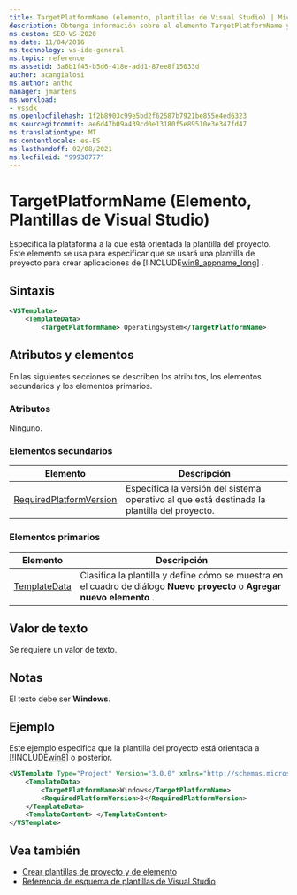 ```yaml
---
title: TargetPlatformName (elemento, plantillas de Visual Studio) | Microsoft Docs
description: Obtenga información sobre el elemento TargetPlatformName y cómo especifica la plataforma de destino de la plantilla de proyecto.
ms.custom: SEO-VS-2020
ms.date: 11/04/2016
ms.technology: vs-ide-general
ms.topic: reference
ms.assetid: 3a6b1f45-b5d6-418e-add1-87ee8f15033d
author: acangialosi
ms.author: anthc
manager: jmartens
ms.workload:
- vssdk
ms.openlocfilehash: 1f2b8903c99e5bd2f62587b7921be855e4ed6323
ms.sourcegitcommit: ae6d47b09a439cd0e13180f5e89510e3e347fd47
ms.translationtype: MT
ms.contentlocale: es-ES
ms.lasthandoff: 02/08/2021
ms.locfileid: "99938777"
---
```

# <a name="targetplatformname-element-visual-studio-templates"></a>TargetPlatformName (Elemento, Plantillas de Visual Studio)
Especifica la plataforma a la que está orientada la plantilla del proyecto. Este elemento se usa para especificar que se usará una plantilla de proyecto para crear aplicaciones de [!INCLUDE[win8_appname_long](../debugger/includes/win8_appname_long_md.md)] .

## <a name="syntax"></a>Sintaxis

```xml
<VSTemplate>
    <TemplateData>
        <TargetPlatformName> OperatingSystem</TargetPlatformName>
```

## <a name="attributes-and-elements"></a>Atributos y elementos
 En las siguientes secciones se describen los atributos, los elementos secundarios y los elementos primarios.

### <a name="attributes"></a>Atributos
 Ninguno.

### <a name="child-elements"></a>Elementos secundarios

|Elemento|Descripción|
|-------------|-----------------|
|[RequiredPlatformVersion](../extensibility/requiredplatformversion-element-visual-studio-templates.md)|Especifica la versión del sistema operativo al que está destinada la plantilla del proyecto.|

### <a name="parent-elements"></a>Elementos primarios

|Elemento|Descripción|
|-------------|-----------------|
|[TemplateData](../extensibility/templatedata-element-visual-studio-templates.md)|Clasifica la plantilla y define cómo se muestra en el cuadro de diálogo **Nuevo proyecto** o **Agregar nuevo elemento** .|

## <a name="text-value"></a>Valor de texto
 Se requiere un valor de texto.

## <a name="remarks"></a>Notas
 El texto debe ser **Windows**.

## <a name="example"></a>Ejemplo
 Este ejemplo especifica que la plantilla del proyecto está orientada a [!INCLUDE[win8](../debugger/includes/win8_md.md)] o posterior.

```xml
<VSTemplate Type="Project" Version="3.0.0" xmlns="http://schemas.microsoft.com/developer/vstemplate/2005">
    <TemplateData>
        <TargetPlatformName>Windows</TargetPlatformName>
        <RequiredPlatformVersion>8</RequiredPlatformVersion>
    </TemplateData>
    <TemplateContent> </TemplateContent>
</VSTemplate>
```

## <a name="see-also"></a>Vea también
- [Crear plantillas de proyecto y de elemento](../ide/creating-project-and-item-templates.md)
- [Referencia de esquema de plantillas de Visual Studio](../extensibility/visual-studio-template-schema-reference.md)
